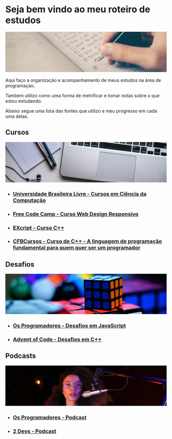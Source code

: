 # Seja bem vindo ao meu roteiro de estudos

<img src="https://github.com/ValdineiJunior/roteiro-de-estudos/blob/main/images/banner-roteiro-de-estudos.png?raw=true"/>

Aqui faço a organização e acompanhamento de meus estudos na área de programação.

Tambem utilizo como uma forma de metrificar e tomar notas sobre o que estou estudando.

Abaixo segue uma lista das fontes que utilizo e meu progresso em cada uma delas.

## Cursos
<img src="https://github.com/ValdineiJunior/roteiro-de-estudos/blob/main/images/cursos-roteiro-de-estudos.png?raw=true"/>
  
- ### [Universidade Brasileira Livre  - Cursos em Ciência da Computação](https://github.com/ValdineiJunior/roteiro-de-estudos/issues/1)

- ### [Free Code Camp - Curso Web Design Responsivo](https://github.com/ValdineiJunior/roteiro-de-estudos/issues/2)

- ### [EXcript - Curso C++](https://github.com/ValdineiJunior/roteiro-de-estudos/issues/26)

- ### [CFBCursos - Curso de C++ - A linguagem de programação fundamental para quem quer ser um programador](https://github.com/ValdineiJunior/roteiro-de-estudos/issues/31)

## Desafios

<img src="https://github.com/ValdineiJunior/roteiro-de-estudos/blob/main/images/desafio-roteiro-de-estudos.png?raw=true"/>

- ### [Os Programadores - Desafios em JavaScript](https://github.com/ValdineiJunior/roteiro-de-estudos/issues/3)

- ### [Advent of Code - Desafios em C++](https://github.com/ValdineiJunior/roteiro-de-estudos/issues/27)
  
## Podcasts

<img src="https://github.com/ValdineiJunior/roteiro-de-estudos/blob/main/images/podcast-roteiro-de-estudos.png?raw=true"/>

- ### [Os Programadores - Podcast](https://github.com/ValdineiJunior/roteiro-de-estudos/issues/6)
- ### [2 Devs - Podcast](https://github.com/ValdineiJunior/roteiro-de-estudos/issues/7)
